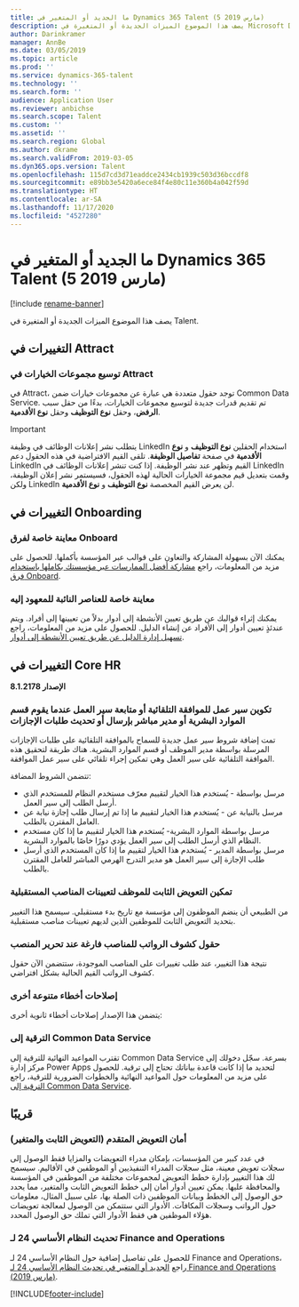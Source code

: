 ```yaml
---
title: ما الجديد أو المتغير في Dynamics 365 Talent (5 مارس 2019)
description: يصف هذا الموضوع الميزات الجديدة أو المتغيرة في Microsoft Dynamics 365 Talent.
author: Darinkramer
manager: AnnBe
ms.date: 03/05/2019
ms.topic: article
ms.prod: ''
ms.service: dynamics-365-talent
ms.technology: ''
ms.search.form: ''
audience: Application User
ms.reviewer: anbichse
ms.search.scope: Talent
ms.custom: ''
ms.assetid: ''
ms.search.region: Global
ms.author: dkrame
ms.search.validFrom: 2019-03-05
ms.dyn365.ops.version: Talent
ms.openlocfilehash: 115d7cd3d71eaddce2434cb1939c503d36bccdf8
ms.sourcegitcommit: e89bb3e5420a6ece84f4e80c11e360b4a042f59d
ms.translationtype: HT
ms.contentlocale: ar-SA
ms.lasthandoff: 11/17/2020
ms.locfileid: "4527280"
---
```

# <a name="whats-new-or-changed-in-dynamics-365-talent-march-5-2019"></a>ما الجديد أو المتغير في Dynamics 365 Talent (5 مارس 2019)

[!include [rename-banner](~/includes/cc-data-platform-banner.md)]

يصف هذا الموضوع الميزات الجديدة أو المتغيرة في Talent.

## <a name="changes-in-attract"></a>التغييرات في Attract

### <a name="extending-option-sets-in-attract"></a>توسيع مجموعات الخيارات في Attract

في Attract، توجد حقول متعددة هي عبارة عن مجموعات خيارات ضمن Common Data Service. تم تقديم قدرات جديدة لتوسيع مجموعات الخيارات، بدءًا من حقل سبب **الرفض**، وحقل **نوع التوظيف** وحقل **نوع الأقدمية**.

> [!IMPORTANT]
> يتطلب نشر إعلانات الوظائف في وظيفة LinkedIn استخدام الحقلين **نوع التوظيف** و **نوع الأقدمية** في صفحة **تفاصيل الوظيفة**. تلقى القيم الافتراضية في هذه الحقول دعم LinkedIn القيم وتظهر عند نشر الوظيفة. إذا كنت تنشر إعلانات الوظائف في LinkedIn وقمت بتعديل قيم مجموعة الخيارات الحالية لهذه الحقول، فسيستمر نشر إعلان الوظيفة، ولكن LinkedIn لن يعرض القيم المخصصة **نوع التوظيف** و **نوع الأقدمية**.

## <a name="changes-in-onboarding"></a>التغييرات في Onboarding

### <a name="private-preview-for-onboard-teams"></a>معاينة خاصة لفرق Onboard
يمكنك الآن بسهولة المشاركة والتعاون على قوالب عبر المؤسسة بأكملها. للحصول على مزيد من المعلومات، راجع [مشاركة أفضل الممارسات عبر مؤسستك بكاملها باستخدام فرق Onboard](https://docs.microsoft.com/business-applications-release-notes/April19/dynamics365-talent/onboard/share-best-practices-teams).

### <a name="private-preview-for-assignee-placeholders"></a>معاينة خاصة للعناصر النائبة للمعهود إليه
يمكنك إثراء قوالبك عن طريق تعيين الأنشطة إلى أدوار بدلاً من تعيينها إلى أفراد. ويتم عندئذٍ تعيين أدوار إلى الأفراد عن إنشاء الدليل. للحصول على مزيد من المعلومات، راجع [تسهيل إدارة الدليل عن طريق تعيين الأنشطة إلى أدوار](https://docs.microsoft.com/business-applications-release-notes/April19/dynamics365-talent/onboard/assign-activities-roles).

## <a name="changes-in-core-hr"></a>التغييرات في Core HR
**الإصدار 8.1.2178**

### <a name="configure-workflow-to-auto-approve-or-follow-workflow-when-an-hr-or-line-manager-submits-or-updates-time-off-requests"></a>تكوين سير عمل للموافقة التلقائية أو متابعة سير العمل عندما يقوم قسم الموارد البشرية أو مدير مباشر بإرسال أو تحديث طلبات الإجازات
تمت إضافة شروط سير عمل جديدة للسماح بالموافقة التلقائية على طلبات الإجازات المرسلة بواسطة مدير الموظف أو قسم الموارد البشرية. هناك طريقة لتحقيق هذه الموافقة التلقائية على سير العمل وهي تمكين إجراء تلقائي على سير عمل الموافقة.

تتضمن الشروط المضافة:

- مرسل بواسطة‬ - يُستخدم هذا الخيار لتقييم معرّف مستخدم النظام للمستخدم الذي أرسل الطلب إلى سير العمل.
- مرسل بالنيابة عن ‬- يُستخدم هذا الخيار لتقييم ما إذا تم إرسال طلب إجازة نيابة عن العامل المقترن بالطلب.
- مرسل بواسطة الموارد البشرية- يُستخدم هذا الخيار لتقييم ما إذا كان مستخدم النظام الذي أرسل الطلب إلى سير العمل يؤدي دورًا خاصًا بالموارد البشرية.
- مرسل بواسطة المدير‬ - يُستخدم هذا الخيار لتقييم ما إذا كان المستخدم الذي أرسل طلب الإجازة إلى سير العمل هو مدير التدرج الهرمي المباشر للعامل المقترن بالطلب.

### <a name="enable-employee-fixed-compensation-for-future-position-assignments"></a>تمكين التعويض الثابت للموظف لتعيينات المناصب المستقبلية
من الطبيعي أن ينضم الموظفون إلى مؤسسة مع تاريخ بدء مستقبلي. سيسمح هذا التغيير بتحديد التعويض الثابت للموظفين الذين لديهم تعيينات مناصب مستقبلية.

### <a name="position-payroll-fields-are-blank-when-editing-the-position"></a>حقول كشوف الرواتب للمناصب فارغة عند تحرير المنصب
نتيجة هذا التغيير، عند طلب تغييرات على المناصب الموجودة، ستتضمن الآن حقول كشوف الرواتب القيم الحالية بشكل افتراضي.

### <a name="other-miscellaneous-bug-fixes"></a>إصلاحات أخطاء متنوعة أخرى
يتضمن هذا الإصدار إصلاحات أخطاء ثانوية أخرى:

### <a name="upgrade-to-common-data-service"></a>الترقية إلى Common Data Service
تقترب المواعيد النهائية للترقية إلى Common Data Service بسرعة. سجّل دخولك إلى مركز إدارة Power Apps لتحديد ما إذا كانت قاعدة بياناتك تحتاج إلى ترقية. للحصول على مزيد من المعلومات حول المواعيد النهائية والخطوات الضرورية للترقية، راجع [الترقية إلى Common Data Service](https://docs.microsoft.com/common-data-service/upgradecds/introduction-upgrade-cds).

## <a name="coming-soon"></a>قريبًا

###  <a name="advanced-compensation-security-fixed-and-variable"></a>أمان التعويض المتقدم (التعويض الثابت والمتغير)
في عدد كبير من المؤسسات، بإمكان مدراء التعويضات والمزايا فقط الوصول إلى سجلات تعويض معينة، مثل سجلات المدراء التنفيذيين أو الموظفين في الأقاليم. سيسمح لك هذا التغيير بإدارة خطط التعويض لمجموعات مختلفة من الموظفين في المؤسسة والمحافظة عليها. يمكن تعيين أدوار أمان إلى خطط التعويض الثابت والمتغير، مما يحدد حق الوصول إلى الخطط وبيانات الموظفين ذات الصلة بها، على سبيل المثال، معلومات حول الرواتب وسجلات المكافآت. الأدوار التي ستتمكن من الوصول لمعالجة تعويضات هؤلاء الموظفين هي فقط الأدوار التي تملك حق الوصول المحدد.

###  <a name="platform-update-24-for-finance-and-operations"></a>تحديث النظام الأساسي 24 لـ Finance and Operations
للحصول على تفاصيل إضافية حول النظام الأساسي 24 لـ Finance and Operations، راجع [الجديد أو المتغير في تحديث النظام الأساسي 24 لـ Finance and Operations (مارس 2019)](https://docs.microsoft.com/dynamics365/unified-operations/fin-and-ops/get-started/whats-new-platform-update-24).


[!INCLUDE[footer-include](../includes/footer-banner.md)]